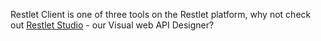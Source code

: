 Restlet Client is one of three tools on the Restlet platform, why not check out <a href="https://restlet.com/products/restlet-studio/" target="_blank">Restlet Studio</a> - our Visual web API Designer?
